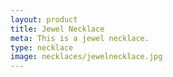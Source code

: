 ```yaml
---
layout: product
title: Jewel Necklace
meta: This is a jewel necklace. 
type: necklace
image: necklaces/jewelnecklace.jpg
---
```


